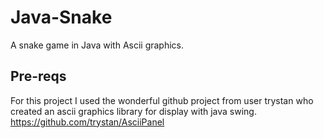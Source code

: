 # Java-Snake
A snake game in Java with Ascii graphics.

## Pre-reqs
For this project I used the wonderful github project from user trystan who created an 
ascii graphics library for display with java swing.
https://github.com/trystan/AsciiPanel
